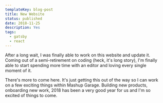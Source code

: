 ```yaml
---
templateKey: blog-post
title: New Website
status: published
date: 2018-11-25
description: Yes
tags:
  - gatsby
  - react
---
```


After a long wait, I was finally able to work on this website and update it. Coming out of a semi-retirement on coding (heck, it's long story), I'm finally able to start spending more time with an editor and loving every single moment of it.

There's more to come here. It's just getting this out of the way so I can work on a few exciting things within Mashup Garage. Building new products, onboarding new work, 2018 has been a very good year for us and I'm so excited of things to come.